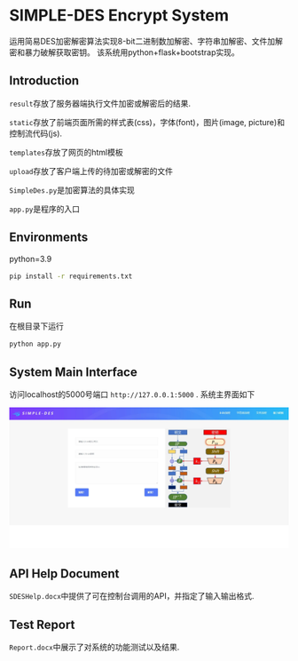 # SIMPLE-DES Encrypt System
运用简易DES加密解密算法实现8-bit二进制数加解密、字符串加解密、文件加解密和暴力破解获取密钥。
该系统用python+flask+bootstrap实现。
## Introduction
`result`存放了服务器端执行文件加密或解密后的结果.

`static`存放了前端页面所需的样式表(css)，字体(font)，图片(image, picture)和控制流代码(js).

`templates`存放了网页的html模板

`upload`存放了客户端上传的待加密或解密的文件

`SimpleDes.py`是加密算法的具体实现

`app.py`是程序的入口
## Environments
python=3.9
```sh
pip install -r requirements.txt
```
## Run
在根目录下运行
```sh
python app.py
```
## System Main Interface
访问localhost的5000号端口
`http://127.0.0.1:5000` .
系统主界面如下

![mainmenu](mainmenu.jpeg)

## API Help Document
`SDESHelp.docx`中提供了可在控制台调用的API，并指定了输入输出格式.

## Test Report
`Report.docx`中展示了对系统的功能测试以及结果.


